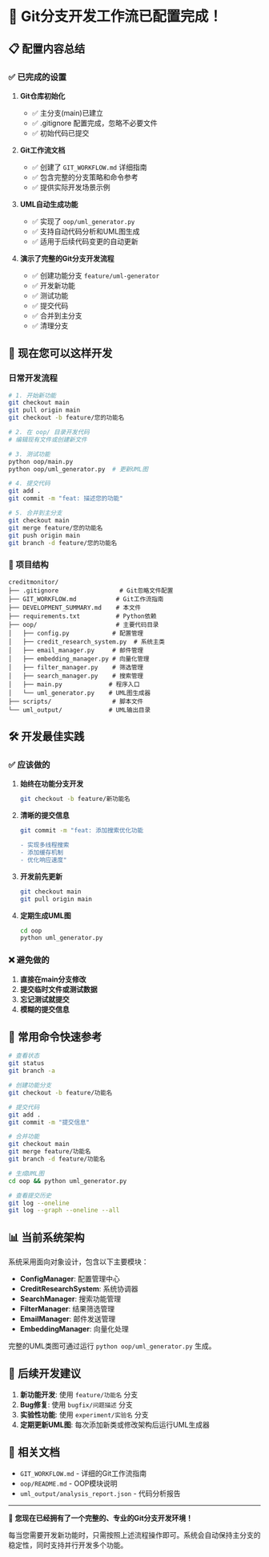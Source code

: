 # 🎉 Git分支开发工作流已配置完成！

## 📋 配置内容总结

### ✅ 已完成的设置

1. **Git仓库初始化**
   - ✅ 主分支(main)已建立
   - ✅ .gitignore 配置完成，忽略不必要文件
   - ✅ 初始代码已提交

2. **Git工作流文档**
   - ✅ 创建了 `GIT_WORKFLOW.md` 详细指南
   - ✅ 包含完整的分支策略和命令参考
   - ✅ 提供实际开发场景示例

3. **UML自动生成功能**
   - ✅ 实现了 `oop/uml_generator.py`
   - ✅ 支持自动代码分析和UML图生成
   - ✅ 适用于后续代码变更的自动更新

4. **演示了完整的Git分支开发流程**
   - ✅ 创建功能分支 `feature/uml-generator`
   - ✅ 开发新功能
   - ✅ 测试功能
   - ✅ 提交代码
   - ✅ 合并到主分支
   - ✅ 清理分支

## 🚀 现在您可以这样开发

### 日常开发流程

```bash
# 1. 开始新功能
git checkout main
git pull origin main
git checkout -b feature/您的功能名

# 2. 在 oop/ 目录开发代码
# 编辑现有文件或创建新文件

# 3. 测试功能
python oop/main.py
python oop/uml_generator.py  # 更新UML图

# 4. 提交代码
git add .
git commit -m "feat: 描述您的功能"

# 5. 合并到主分支
git checkout main
git merge feature/您的功能名
git push origin main
git branch -d feature/您的功能名
```

### 📁 项目结构

```
creditmonitor/
├── .gitignore                 # Git忽略文件配置
├── GIT_WORKFLOW.md           # Git工作流指南
├── DEVELOPMENT_SUMMARY.md    # 本文件
├── requirements.txt          # Python依赖
├── oop/                      # 主要代码目录
│   ├── config.py            # 配置管理
│   ├── credit_research_system.py  # 系统主类
│   ├── email_manager.py     # 邮件管理
│   ├── embedding_manager.py # 向量化管理
│   ├── filter_manager.py    # 筛选管理
│   ├── search_manager.py    # 搜索管理
│   ├── main.py             # 程序入口
│   └── uml_generator.py    # UML图生成器
├── scripts/                 # 脚本文件
└── uml_output/             # UML输出目录
```

## 🛠️ 开发最佳实践

### ✅ 应该做的

1. **始终在功能分支开发**
   ```bash
   git checkout -b feature/新功能名
   ```

2. **清晰的提交信息**
   ```bash
   git commit -m "feat: 添加搜索优化功能

   - 实现多线程搜索
   - 添加缓存机制
   - 优化响应速度"
   ```

3. **开发前先更新**
   ```bash
   git checkout main
   git pull origin main
   ```

4. **定期生成UML图**
   ```bash
   cd oop
   python uml_generator.py
   ```

### ❌ 避免做的

1. **直接在main分支修改**
2. **提交临时文件或测试数据**
3. **忘记测试就提交**
4. **模糊的提交信息**

## 🎯 常用命令快速参考

```bash
# 查看状态
git status
git branch -a

# 创建功能分支
git checkout -b feature/功能名

# 提交代码
git add .
git commit -m "提交信息"

# 合并功能
git checkout main
git merge feature/功能名
git branch -d feature/功能名

# 生成UML图
cd oop && python uml_generator.py

# 查看提交历史
git log --oneline
git log --graph --oneline --all
```

## 📊 当前系统架构

系统采用面向对象设计，包含以下主要模块：

- **ConfigManager**: 配置管理中心
- **CreditResearchSystem**: 系统协调器
- **SearchManager**: 搜索功能管理
- **FilterManager**: 结果筛选管理
- **EmailManager**: 邮件发送管理
- **EmbeddingManager**: 向量化处理

完整的UML类图可通过运行 `python oop/uml_generator.py` 生成。

## 🔮 后续开发建议

1. **新功能开发**: 使用 `feature/功能名` 分支
2. **Bug修复**: 使用 `bugfix/问题描述` 分支
3. **实验性功能**: 使用 `experiment/实验名` 分支
4. **定期更新UML图**: 每次添加新类或修改架构后运行UML生成器

## 📝 相关文档

- `GIT_WORKFLOW.md` - 详细的Git工作流指南
- `oop/README.md` - OOP模块说明
- `uml_output/analysis_report.json` - 代码分析报告

---

🎉 **您现在已经拥有了一个完整的、专业的Git分支开发环境！**

每当您需要开发新功能时，只需按照上述流程操作即可。系统会自动保持主分支的稳定性，同时支持并行开发多个功能。